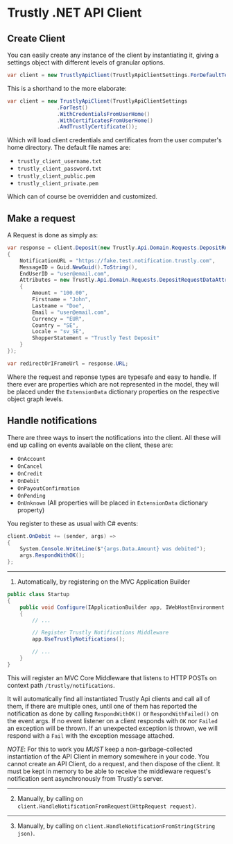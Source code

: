 # Trustly .NET API Client

## Create Client

You can easily create any instance of the client by instantiating it, giving a settings object with different levels of granular options.

```C#
var client = new TrustlyApiClient(TrustlyApiClientSettings.ForDefaultTest());
```

This is a shorthand to the more elaborate:

```C#
var client = new TrustlyApiClient(TrustlyApiClientSettings
                .ForTest()
                .WithCredentialsFromUserHome()
                .WithCertificatesFromUserHome()
                .AndTrustlyCertificate());
```

Which will load client credentials and certificates from the user computer's home directory.
The default file names are:

* `trustly_client_username.txt`
* `trustly_client_password.txt`
* `trustly_client_public.pem`
* `trustly_client_private.pem`

Which can of course be overridden and customized.

## Make a request

A Request is done as simply as:

```C#
var response = client.Deposit(new Trustly.Api.Domain.Requests.DepositRequestData
{
    NotificationURL = "https://fake.test.notification.trustly.com",
    MessageID = Guid.NewGuid().ToString(),
    EndUserID = "user@email.com",
    Attributes = new Trustly.Api.Domain.Requests.DepositRequestDataAttributes
    {
        Amount = "100.00",
        Firstname = "John",
        Lastname = "Doe",
        Email = "user@email.com",
        Currency = "EUR",
        Country = "SE",
        Locale = "sv_SE",
        ShopperStatement = "Trustly Test Deposit"
    }
});

var redirectOrIFrameUrl = response.URL;
```

Where the request and reponse types are typesafe and easy to handle. If there ever are properties which are not represented in the model, they will be placed under the `ExtensionData` dictionary properties on the respective object graph levels.

## Handle notifications

There are three ways to insert the notifications into the client.
All these will end up calling on events available on the client, these are:

* `OnAccount`
* `OnCancel`
* `OnCredit`
* `OnDebit`
* `OnPayoutConfirmation`
* `OnPending`
* `OnUnknown` (All properties will be placed in `ExtensionData` dictionary property)

You register to these as usual with C# events:

```C#
client.OnDebit += (sender, args) =>
{
    System.Console.WriteLine($"{args.Data.Amount} was debited");
    args.RespondWithOK();
};
```

---

1. Automatically, by registering on the MVC Application Builder

```C#
public class Startup
{
    public void Configure(IApplicationBuilder app, IWebHostEnvironment env)
    {
        // ...

        // Register Trustly Notifications Middleware
        app.UseTrustlyNotifications();

        // ...
    }
}
```

This will register an MVC Core Middleware that listens to HTTP POSTs on context path `/trustly/notifications`.

It will automatically find all instantiated Trustly Api clients and call all of them, if there are multiple ones, until one of them has reported the notification as done by calling `RespondWithOK()` or `RespondWithFailed()` on the event args.
If no event listener on a client responds with `OK` nor `Failed` an exception will be thrown. If an unexpected exception is thrown, we will respond with a `Fail` with the exception message attached.

*NOTE*: For this to work you *MUST* keep a non-garbage-collected instantiation of the API Client in memory somewhere in your code.
You cannot create an API Client, do a request, and then dispose of the client. It must be kept in memory to be able to receive the middleware request's notification sent asynchronously from Trustly's server.

---

2. Manually, by calling on `client.HandleNotificationFromRequest(HttpRequest request)`.

---

3. Manually, by calling on `client.HandleNotificationFromString(String json)`.

